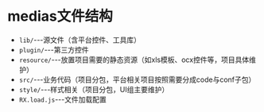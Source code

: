 # medias文件结构
* `lib/`---源文件（含平台控件、工具库）
* `plugin/`---第三方控件
* `resource/`---放置项目需要的静态资源（如xls模板、ocx控件等，项目具体维护）
* `src/`---业务代码（项目分包，平台相关项目按照需要分成code与conf子包）
* `style/`---样式相关（项目分包，UI组主要维护）
* `RX.load.js`---文件加载配置